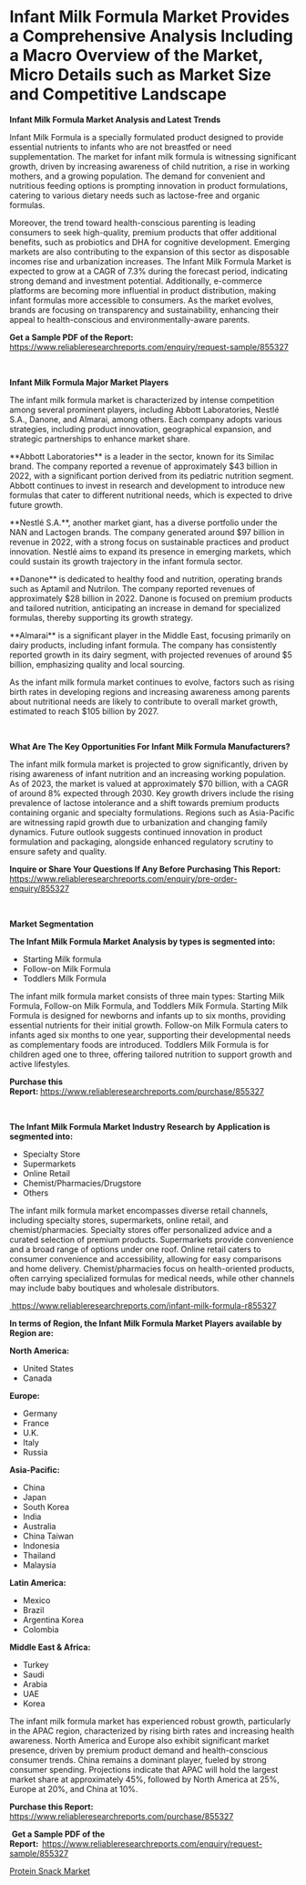 <p><h1>Infant Milk Formula Market Provides a Comprehensive Analysis Including a Macro Overview of the Market, Micro Details such as Market Size and Competitive Landscape</h1></p><p><strong>Infant Milk Formula Market Analysis and Latest Trends</strong></p>
<p><p>Infant Milk Formula is a specially formulated product designed to provide essential nutrients to infants who are not breastfed or need supplementation. The market for infant milk formula is witnessing significant growth, driven by increasing awareness of child nutrition, a rise in working mothers, and a growing population. The demand for convenient and nutritious feeding options is prompting innovation in product formulations, catering to various dietary needs such as lactose-free and organic formulas. </p><p>Moreover, the trend toward health-conscious parenting is leading consumers to seek high-quality, premium products that offer additional benefits, such as probiotics and DHA for cognitive development. Emerging markets are also contributing to the expansion of this sector as disposable incomes rise and urbanization increases. The Infant Milk Formula Market is expected to grow at a CAGR of 7.3% during the forecast period, indicating strong demand and investment potential. Additionally, e-commerce platforms are becoming more influential in product distribution, making infant formulas more accessible to consumers. As the market evolves, brands are focusing on transparency and sustainability, enhancing their appeal to health-conscious and environmentally-aware parents.</p></p>
<p><strong>Get a Sample PDF of the Report:&nbsp;</strong> <a href="https://www.reliableresearchreports.com/enquiry/request-sample/855327?utm_campaign=2472&utm_medium=2&utm_source=Github&utm_content=ia&utm_term=14022025&utm_id=infant-milk-formula">https://www.reliableresearchreports.com/enquiry/request-sample/855327</a></p>
<p>&nbsp;</p>
<p><strong>Infant Milk Formula Major Market Players</strong></p>
<p><p>The infant milk formula market is characterized by intense competition among several prominent players, including Abbott Laboratories, Nestlé S.A., Danone, and Almarai, among others. Each company adopts various strategies, including product innovation, geographical expansion, and strategic partnerships to enhance market share.</p><p>**Abbott Laboratories** is a leader in the sector, known for its Similac brand. The company reported a revenue of approximately $43 billion in 2022, with a significant portion derived from its pediatric nutrition segment. Abbott continues to invest in research and development to introduce new formulas that cater to different nutritional needs, which is expected to drive future growth.</p><p>**Nestlé S.A.**, another market giant, has a diverse portfolio under the NAN and Lactogen brands. The company generated around $97 billion in revenue in 2022, with a strong focus on sustainable practices and product innovation. Nestlé aims to expand its presence in emerging markets, which could sustain its growth trajectory in the infant formula sector.</p><p>**Danone** is dedicated to healthy food and nutrition, operating brands such as Aptamil and Nutrilon. The company reported revenues of approximately $28 billion in 2022. Danone is focused on premium products and tailored nutrition, anticipating an increase in demand for specialized formulas, thereby supporting its growth strategy.</p><p>**Almarai** is a significant player in the Middle East, focusing primarily on dairy products, including infant formula. The company has consistently reported growth in its dairy segment, with projected revenues of around $5 billion, emphasizing quality and local sourcing.</p><p>As the infant milk formula market continues to evolve, factors such as rising birth rates in developing regions and increasing awareness among parents about nutritional needs are likely to contribute to overall market growth, estimated to reach $105 billion by 2027.</p></p>
<p>&nbsp;</p>
<p><strong>What Are The Key Opportunities For Infant Milk Formula Manufacturers?</strong></p>
<p><p>The infant milk formula market is projected to grow significantly, driven by rising awareness of infant nutrition and an increasing working population. As of 2023, the market is valued at approximately $70 billion, with a CAGR of around 8% expected through 2030. Key growth drivers include the rising prevalence of lactose intolerance and a shift towards premium products containing organic and specialty formulations. Regions such as Asia-Pacific are witnessing rapid growth due to urbanization and changing family dynamics. Future outlook suggests continued innovation in product formulation and packaging, alongside enhanced regulatory scrutiny to ensure safety and quality.</p></p>
<p><strong>Inquire or Share Your Questions If Any Before Purchasing This Report:</strong> <a href="https://www.reliableresearchreports.com/enquiry/pre-order-enquiry/855327?utm_campaign=2472&utm_medium=2&utm_source=Github&utm_content=ia&utm_term=14022025&utm_id=infant-milk-formula">https://www.reliableresearchreports.com/enquiry/pre-order-enquiry/855327</a></p>
<p>&nbsp;</p>
<p><strong>Market Segmentation</strong></p>
<p><strong>The Infant Milk Formula Market Analysis by types is segmented into:</strong></p>
<p><ul><li>Starting Milk formula</li><li>Follow-on Milk Formula</li><li>Toddlers Milk Formula</li></ul></p>
<p><p>The infant milk formula market consists of three main types: Starting Milk Formula, Follow-on Milk Formula, and Toddlers Milk Formula. Starting Milk Formula is designed for newborns and infants up to six months, providing essential nutrients for their initial growth. Follow-on Milk Formula caters to infants aged six months to one year, supporting their developmental needs as complementary foods are introduced. Toddlers Milk Formula is for children aged one to three, offering tailored nutrition to support growth and active lifestyles.</p></p>
<p><strong>Purchase this Report:&nbsp;</strong><a href="https://www.reliableresearchreports.com/purchase/855327?utm_campaign=2472&utm_medium=2&utm_source=Github&utm_content=ia&utm_term=14022025&utm_id=infant-milk-formula">https://www.reliableresearchreports.com/purchase/855327</a></p>
<p>&nbsp;</p>
<p><strong>The Infant Milk Formula Market Industry Research by Application is segmented into:</strong></p>
<p><ul><li>Specialty Store</li><li>Supermarkets</li><li>Online Retail</li><li>Chemist/Pharmacies/Drugstore</li><li>Others</li></ul></p>
<p><p>The infant milk formula market encompasses diverse retail channels, including specialty stores, supermarkets, online retail, and chemist/pharmacies. Specialty stores offer personalized advice and a curated selection of premium products. Supermarkets provide convenience and a broad range of options under one roof. Online retail caters to consumer convenience and accessibility, allowing for easy comparisons and home delivery. Chemist/pharmacies focus on health-oriented products, often carrying specialized formulas for medical needs, while other channels may include baby boutiques and wholesale distributors.</p></p>
<p><a href="https://www.reliableresearchreports.com/infant-milk-formula-r855327?utm_campaign=2472&utm_medium=2&utm_source=Github&utm_content=ia&utm_term=14022025&utm_id=infant-milk-formula">&nbsp;https://www.reliableresearchreports.com/infant-milk-formula-r855327</a></p>
<p><strong>In terms of Region, the Infant Milk Formula Market Players available by Region are:</strong></p>
<p>
    <p> <strong> North America: </strong>
        <ul>
            <li>United States</li>
            <li>Canada</li>
        </ul>
        </p> 
    <p> <strong> Europe: </strong>
        <ul>
            <li>Germany</li>
            <li>France</li>
            <li>U.K.</li>
            <li>Italy</li>
            <li>Russia</li>
        </ul>
        </p> 
    <p> <strong> Asia-Pacific: </strong>
        <ul>
            <li>China</li>
            <li>Japan</li>
            <li>South Korea</li>
            <li>India</li>
            <li>Australia</li>
            <li>China Taiwan</li>
            <li>Indonesia</li>
            <li>Thailand</li>
            <li>Malaysia</li>
        </ul>
        </p> 
    <p> <strong> Latin America: </strong>
        <ul>
            <li>Mexico</li>
            <li>Brazil</li>
            <li>Argentina Korea</li>
            <li>Colombia</li>
        </ul>
        </p> 
    <p> <strong> Middle East & Africa: </strong>
        <ul>
            <li>Turkey</li>
            <li>Saudi</li>
            <li>Arabia</li>
            <li>UAE</li>
            <li>Korea</li>
        </ul>
    </p>
    </p>
<p><p>The infant milk formula market has experienced robust growth, particularly in the APAC region, characterized by rising birth rates and increasing health awareness. North America and Europe also exhibit significant market presence, driven by premium product demand and health-conscious consumer trends. China remains a dominant player, fueled by strong consumer spending. Projections indicate that APAC will hold the largest market share at approximately 45%, followed by North America at 25%, Europe at 20%, and China at 10%.</p></p>
<p><strong>Purchase this Report: </strong><a href="https://www.reliableresearchreports.com/purchase/855327?utm_campaign=2472&utm_medium=2&utm_source=Github&utm_content=ia&utm_term=14022025&utm_id=infant-milk-formula">https://www.reliableresearchreports.com/purchase/855327</a></p>
<p>&nbsp;<strong>Get a Sample PDF of the Report:&nbsp;&nbsp;</strong><a href="https://www.reliableresearchreports.com/enquiry/request-sample/855327?utm_campaign=2472&utm_medium=2&utm_source=Github&utm_content=ia&utm_term=14022025&utm_id=infant-milk-formula">https://www.reliableresearchreports.com/enquiry/request-sample/855327</a></p>
<p><strong></strong></p>
<p><p><a href="https://github.com/bholdsfofie/Market-Research-Report-List-1/blob/main/protein-snack-market.md?utm_campaign=2472&utm_medium=2&utm_source=Github&utm_content=ia&utm_term=14022025&utm_id=infant-milk-formula">Protein Snack Market</a></p></p>